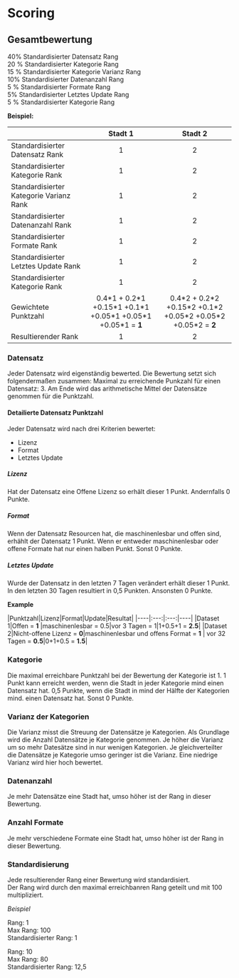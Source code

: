 # Scoring

## Gesamtbewertung

40% Standardisierter Datensatz Rang  
20 % Standardisierter Kategorie Rang  
15 % Standardisierter Kategorie Varianz Rang  
10% Standardisierter Datenanzahl Rang  
5 % Standardisierter Formate Rang  
5% Standardisierter Letztes Update Rang  
5 % Standardisierter Kategorie Rang  


__Beispiel:__  

||Stadt 1|Stadt 2|
|----|:---:|:---:|
|Standardisierter Datensatz Rank|1|2|
|Standardisierter Kategorie Rank|1|2|
|Standardisierter Kategorie Varianz Rank|1|2|
|Standardisierter Datenanzahl Rank|1|2|
|Standardisierter Formate Rank|1|2|
|Standardisierter Letztes Update Rank|1|2|
|Standardisierter Kategorie Rank|1|2|
|Gewichtete Punktzahl|0.4\*1 + 0.2\*1 +0.15\*1 +0.1\*1 +0.05\*1 +0.05\*1 +0.05\*1 = **1**|0.4\*2 + 0.2\*2 +0.15\*2 +0.1\*2 +0.05\*2 +0.05\*2 +0.05\*2 = **2**|
|Resultierender Rank|1|2|



### Datensatz

Jeder Datensatz wird eigenständig bewerted. Die Bewertung setzt sich folgendermaßen zusammen:
Maximal zu erreichende Punkzahl für einen Datensatz: 3.
Am Ende wird das arithmetische Mittel der Datensätze genommen für die Punktzahl.


#### Detailierte Datensatz Punktzahl
Jeder Datensatz wird nach drei Kriterien bewertet:
- Lizenz
- Format
- Letztes Update

##### Lizenz
Hat der Datensatz eine Offene Lizenz so erhält dieser 1 Punkt. Andernfalls 0 Punkte.

##### Format
Wenn der Datensatz Resourcen hat, die maschinenlesbar und offen sind, erhählt der Datensatz 1 Punkt.
Wenn er entweder maschinenlesbar oder offene Formate hat nur einen halben Punkt.
Sonst 0 Punkte.

##### Letztes Update
Wurde der Datensatz in den letzten 7 Tagen verändert erhält dieser 1 Punkt.
In den letzten 30 Tagen resultiert in 0,5 Punkten.
Ansonsten 0 Punkte.

**Example**  

|Punktzahl|Lizenz|Format|Update|Resultat|
|----|:---:|:---:|----|
|Dataset 1|Offen = **1** |maschinenlesbar = 0.5|vor 3 Tagen = 1|1+0.5+1 = **2.5**|
|Dataset 2|Nicht-offene Lizenz = **0**|maschinenlesbar und offens Format = **1** | vor 32 Tagen = **0.5**|0+1+0.5 = **1.5**|


### Kategorie

Die maximal erreichbare Punktzahl bei der Bewertung der Kategorie ist 1.
1 Punkt kann erreicht werden, wenn die Stadt in jeder Kategorie mind einen Datensatz hat. 0,5 Punkte, wenn die Stadt in mind der Hälfte der Kategorien mind. einen Datensatz hat. Sonst 0 Punkte.

### Varianz der Kategorien

Die Varianz misst die Streuung der Datensätze je Kategorien. Als Grundlage wird die Anzahl Datensätze je Kategorie genommen. Je höher die Varianz um so mehr Datesätze sind in nur wenigen Kategorien. Je gleichverteilter die Datensätze je Kategorie umso geringer ist die Varianz.
Eine niedrige Varianz wird hier hoch bewertet.

### Datenanzahl

Je mehr Datensätze eine Stadt hat, umso höher ist der Rang in dieser Bewertung.

### Anzahl Formate

Je mehr verschiedene Formate eine Stadt hat, umso höher ist der Rang in dieser Bewertung.

### Standardisierung
Jede resultierender Rang einer Bewertung wird standardisiert.  
Der Rang wird durch den maximal erreichbanren Rang geteilt und mit 100 multipliziert.

_Beispiel_

Rang: 1  
Max Rang: 100  
Standardisierter Rang: 1  

Rang: 10  
Max Rang: 80  
Standardisierter Rang: 12,5  
